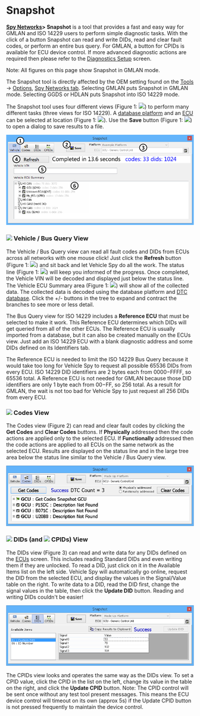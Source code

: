 # Snapshot

[**Spy Networks**](./)**> Snapshot** is a tool that provides a fast and easy way for GMLAN and ISO 14229 users to perform simple diagnostic tasks. With the click of a button Snapshot can read and write DIDs, read and clear fault codes, or perform an entire bus query. For GMLAN, a button for CPIDs is available for ECU device control. If more advanced diagnostic actions are required then please refer to the [Diagnostics Setup](diagnostics/diagnostics-setup.md) screen.

Note: All figures on this page show Snapshot in GMLAN mode.

The Snapshot tool is directly affected by the OEM setting found on the [Tools](../main-menu-tools/) -> [Options](../main-menu-tools/tools-options/), [Spy Networks tab](../main-menu-tools/tools-options/options-spy-networks-tab/). Selecting GMLAN puts Snapshot in GMLAN mode. Selecting GGDS or HDLAN puts Snapshot into ISO 14229 mode.

The Snapshot tool uses four different views (Figure 1: ![](https://cdn.intrepidcs.net/support/VehicleSpy/assets/smOne.gif)) to perform many different tasks (three views for ISO 14229). A [database platform](../main-menu-setup/network-databases.md) and an [ECU](../main-menu-setup/ecus-view/) can be selected at location (Figure 1: ![](https://cdn.intrepidcs.net/support/VehicleSpy/assets/smThree.gif)). Use the **Save** button (Figure 1: ![](https://cdn.intrepidcs.net/support/VehicleSpy/assets/smTwo.gif)) to open a dialog to save results to a file.

![Figure 1: The Snapshot Vehicle view.](../../.gitbook/assets/spysnapshot1.gif)

### ![](https://cdn.intrepidcs.net/support/VehicleSpy/assets/spySnapshotVehicleIcon.jpg) Vehicle / Bus Query View

The Vehicle / Bus Query view can read all fault codes and DIDs from ECUs across all networks with one mouse click! Just click the **Refresh** button (Figure 1: ![](https://cdn.intrepidcs.net/support/VehicleSpy/assets/smFour.gif)) and sit back and let Vehicle Spy do all the work. The status line (Figure 1: ![](https://cdn.intrepidcs.net/support/VehicleSpy/assets/smFive.gif)) will keep you informed of the progress. Once completed, the Vehicle VIN will be decoded and displayed just below the status line. The Vehicle ECU Summary area (Figure 1: ![](https://cdn.intrepidcs.net/support/VehicleSpy/assets/smSix.gif)) will show all of the collected data. The collected data is decoded using the database platform and [DTC database](../../shared-features-in-vehicle-spy/shared-features-dtc-database.md). Click the +/- buttons in the tree to expand and contract the branches to see more or less detail.

The Bus Query view for ISO 14229 includes a **Reference ECU** that must be selected to make it work. This Reference ECU determines which DIDs will get queried from all of the other ECUs. The Reference ECU is usually imported from a database, but it can also be created manually on the ECUs view. Just add an ISO 14229 ECU with a blank diagnostic address and some DIDs defined on its Identifiers tab.

The Reference ECU is needed to limit the ISO 14229 Bus Query because it would take too long for Vehicle Spy to request all possible 65536 DIDs from every ECU. ISO 14229 DID identifiers are 2 bytes each from $0000-$FFFF, so 65536 total. A Reference ECU is not needed for GMLAN because those DID identifiers are only 1 byte each from $00-$FF, so 256 total. As a result for GMLAN, the wait is not too bad for Vehicle Spy to just request all 256 DIDs from every ECU.

### ![](https://cdn.intrepidcs.net/support/VehicleSpy/assets/spySnapshotCodesIcon.jpg) Codes View

The Codes view (Figure 2) can read and clear fault codes by clicking the **Get Codes** and **Clear Codes** buttons. If **Physically** addressed then the code actions are applied only to the selected ECU. If **Functionally** addressed then the code actions are applied to all ECUs on the same network as the selected ECU. Results are displayed on the status line and in the large tree area below the status line similar to the Vehicle / Bus Query view.

![Figure 2: The Snapshot Codes view.](../../.gitbook/assets/spySnapshotCodes.gif)

### ![](https://cdn.intrepidcs.net/support/VehicleSpy/assets/spySnapshotDIDsIcon.jpg) DIDs (and ![](https://cdn.intrepidcs.net/support/VehicleSpy/assets/spySnapshotCPIDsIcon.jpg) CPIDs) View

The DIDs view (Figure 3) can read and write data for any DIDs defined on the [ECUs](../main-menu-setup/ecus-view/) screen. This includes reading Standard DIDs and even writing them if they are unlocked. To read a DID, just click on it in the Available Items list on the left side. Vehicle Spy will automatically go online, request the DID from the selected ECU, and display the values in the Signal/Value table on the right. To write data to a DID, read the DID first, change the signal values in the table, then click the **Update DID** button. Reading and writing DIDs couldn't be easier!

![Figure 3: The Snapshot DIDs view.](../../.gitbook/assets/spySnapshotDIDsCPIDs.gif)

The CPIDs view looks and operates the same way as the DIDs view. To set a CPID value, click the CPID in the list on the left, change its value in the table on the right, and click the **Update CPID** button. Note: The CPID control will be sent once without any test tool present messages. This means the ECU device control will timeout on its own (approx 5s) if the Update CPID button is not pressed frequently to maintain the device control.
